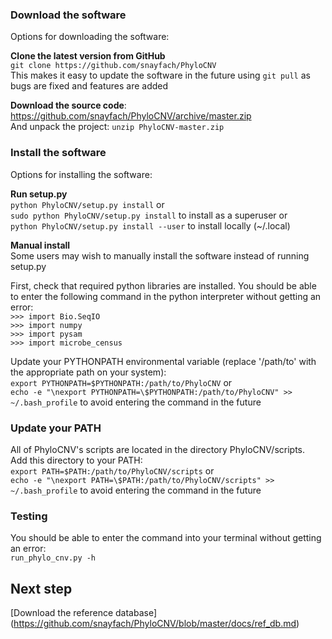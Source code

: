 ### Download the software

Options for downloading the software:

**Clone the latest version from GitHub**   
`git clone https://github.com/snayfach/PhyloCNV`  
This makes it easy to update the software in the future using `git pull` as bugs are fixed and features are added

**Download the source code**: 
https://github.com/snayfach/PhyloCNV/archive/master.zip  
And unpack the project: `unzip PhyloCNV-master.zip`

### Install the software

Options for installing the software:

**Run setup.py**  
`python PhyloCNV/setup.py install` or  
`sudo python PhyloCNV/setup.py install` to install as a superuser or  
`python PhyloCNV/setup.py install --user` to install locally (~/.local)  

**Manual install**  
Some users may wish to manually install the software instead of running setup.py

First, check that required python libraries are installed. You should be able to enter the following command in the python interpreter without getting an error:  
`>>> import Bio.SeqIO`  
`>>> import numpy`  
`>>> import pysam`  
`>>> import microbe_census`

Update your PYTHONPATH environmental variable (replace '/path/to' with the appropriate path on your system):  
`export PYTHONPATH=$PYTHONPATH:/path/to/PhyloCNV` or  
`echo -e "\nexport PYTHONPATH=\$PYTHONPATH:/path/to/PhyloCNV" >> ~/.bash_profile` to avoid entering the command in the future

### Update your PATH

All of PhyloCNV's scripts are located in the directory PhyloCNV/scripts.  
Add this directory to your PATH:  
`export PATH=$PATH:/path/to/PhyloCNV/scripts` or  
`echo -e "\nexport PATH=\$PATH:/path/to/PhyloCNV/scripts" >> ~/.bash_profile` to avoid entering the command in the future

### Testing
You should be able to enter the command into your terminal without getting an error:  
`run_phylo_cnv.py -h`

## Next step
[Download the reference database] (https://github.com/snayfach/PhyloCNV/blob/master/docs/ref_db.md)
